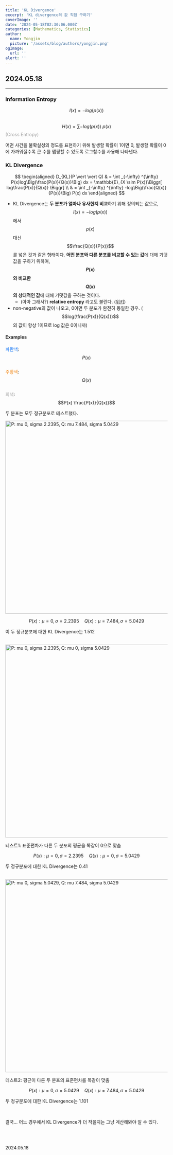 ```yaml
---
title: 'KL Divergence'
excerpt: 'KL divergence의 값 직접 구하기'
coverImage: ''
date: '2024-05-18T02:30:06.000Z'
categories: [Mathematics, Statistics]
author:
  name: Yongjin
  picture: '/assets/blog/authors/yongjin.png'
ogImage:
  url: ''
alert: ''
---
```


## 2024.05.18

---

### Information Entropy

$$I(x) = -log(p(x))$$  
$$H(x) = \sum -log(p(x)) \ p(x)$$ <span style="color:#a3a3a3">(Cross Entropy)</span>

어떤 사건을 불확실성의 정도를 표현하기 위해 발생할 확률이 1이면 0, 발생할 확률이 0에 가까워질수록 큰 수를 맵핑할 수 있도록 로그함수를 사용해 나타낸다.

### KL Divergence

$$
\begin{aligned}
 D_{KL}(P \vert \vert Q) & = \int _{-\infty} ^{\infty} P(x)log\Big(\frac{P(x)}{Q(x)}\Big) dx = \mathbb{E}_{X \sim P(x)}\Biggr[ log\frac{P(x)}{Q(x)} \Biggr] \\
 & = \int _{-\infty} ^{\infty} -log\Big(\frac{Q(x)}{P(x)}\Big) P(x) dx
\end{aligned}
$$

- KL Divergence는 **두 분포가 얼마나 유사한지 비교**하기 위해 정의되는 값으로, $$I(x) = -log(p(x))$$ 에서 $$p(x)$$ 대신 $$\frac{Q(x)}{P(x)}$$ 를 넣은 것과 같은 형태이다. **어떤 분포와 다른 분포를 비교할 수 있는 값**에 대해 기댓값을 구하기 위하여, **$$P(x)$$와 비교한 $$Q(x)$$의 상대적인 값**에 대해 기댓값을 구하는 것이다.
  - (아마 그래서?) **relative entropy** 라고도 불린다. ([위키](https://en.wikipedia.org/wiki/Kullback–Leibler_divergence))
- non-negative의 값이 나오고, 0이면 두 분포가 완전히 동일한 경우. ($$log(\frac{P(x)}{Q(x)})$$의 값이 항상 1이므로 log 값은 0이니까)

#### Examples

<span style="color:#1475f5">파란색</span>: $$P(x)$$  
<span style="color:#f28b1d">주황색</span>: $$Q(x)$$  
<span style="color:#a3a3a3">회색</span>: $$P(x) \frac{P(x)}{Q(x)}$$

두 분포는 모두 정규분포로 테스트했다.

<img src="/assets/blog/posts/20240518_kl-div/p_0_2.2395___q_7.484_5.0429.png" alt="P: mu 0, sigma 2.2395, Q: mu 7.484, sigma 5.0429" width="600" />

$$P(x): \mu=0, \sigma=2.2395 \quad Q(x): \mu=7.484, \sigma=5.0429$$

이 두 정규분포에 대한 KL Divergence는 1.512

<br/>

<img src="/assets/blog/posts/20240518_kl-div/p_0_2.2395___q_0_5.0429.png" alt="P: mu 0, sigma 2.2395, Q: mu 0, sigma 5.0429" width="600" />

테스트1: 표준편차가 다른 두 분포의 평균을 똑같이 0으로 맞춤

$$P(x): \mu=0, \sigma=2.2395 \quad Q(x): \mu=0, \sigma=5.0429$$

두 정규분포에 대한 KL Divergence는 0.41

<br/>

<img src="/assets/blog/posts/20240518_kl-div/p_0_5.0429___q_7.484_5.0429.png" alt="P: mu 0, sigma 5.0429, Q: mu 7.484, sigma 5.0429" width="600" />

테스트2: 평균이 다른 두 분포의 표준편차를 똑같이 맞춤

$$P(x): \mu=0, \sigma=5.0429 \quad Q(x): \mu=7.484, \sigma=5.0429$$

두 정규분포에 대한 KL Divergence는 1.101

<br/>

결국... 어느 경우에서 KL Divergence가 더 작을지는 그냥 계산해봐야 알 수 있다.

<br/><br/>

2024.05.18
